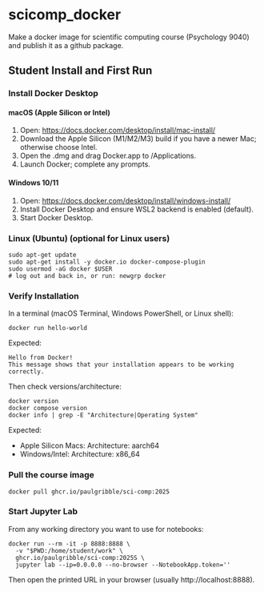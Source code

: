 # scicomp_docker

Make a docker image for scientific computing course (Psychology 9040) and publish it as a github package.

## Student Install and First Run

### Install Docker Desktop

#### macOS (Apple Silicon or Intel)

1. Open: https://docs.docker.com/desktop/install/mac-install/
2. Download the Apple Silicon (M1/M2/M3) build if you have a newer Mac; otherwise choose Intel.
3. Open the .dmg and drag Docker.app to /Applications.
4. Launch Docker; complete any prompts.

#### Windows 10/11

1. Open: https://docs.docker.com/desktop/install/windows-install/
2. Install Docker Desktop and ensure WSL2 backend is enabled (default).
3. Start Docker Desktop.

### Linux (Ubuntu) (optional for Linux users)

```{bash}
sudo apt-get update
sudo apt-get install -y docker.io docker-compose-plugin
sudo usermod -aG docker $USER
# log out and back in, or run: newgrp docker
```

### Verify Installation

In a terminal (macOS Terminal, Windows PowerShell, or Linux shell):

```{bash}
docker run hello-world
```

Expected:

```
Hello from Docker!
This message shows that your installation appears to be working correctly.
```

Then check versions/architecture:

```{bash}
docker version
docker compose version
docker info | grep -E "Architecture|Operating System"
```

Expected:
- Apple Silicon Macs: Architecture: aarch64
- Windows/Intel: Architecture: x86_64

### Pull the course image

```{bash}
docker pull ghcr.io/paulgribble/sci-comp:2025
```

### Start Jupyter Lab

From any working directory you want to use for notebooks:

```{bash}
docker run --rm -it -p 8888:8888 \
  -v "$PWD:/home/student/work" \
  ghcr.io/paulgribble/sci-comp:2025S \
  jupyter lab --ip=0.0.0.0 --no-browser --NotebookApp.token=''
```

Then open the printed URL in your browser (usually http://localhost:8888).


